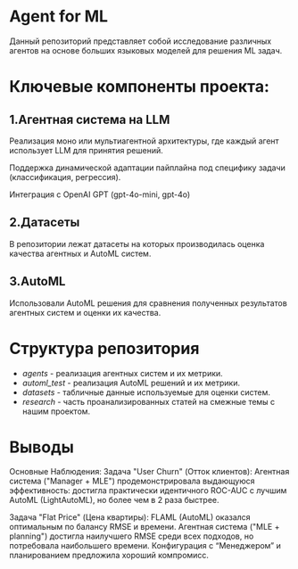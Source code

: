 # Agent for ML

Данный репозиторий представляет собой исследование различных агентов на основе больших языковых моделей для решения ML задач. 

# Ключевые компоненты проекта:
## 1.Агентная система на LLM

Реализация моно или мультиагентной архитектуры, где каждый агент использует LLM для принятия решений.

Поддержка динамической адаптации пайплайна под специфику задачи (классификация, регрессия).

Интеграция с OpenAI GPT (gpt-4o-mini, gpt-4o)

## 2.Датасеты

В репозитории лежат датасеты на которых производилась оценка качества агентных и AutoML систем.

## 3.AutoML

Использовали AutoML решения для сравнения полученных результатов агентных систем и оценки их качества.

# Структура репозитория 
* *agents* - реализация агентных систем и их метрики.
* *automl_test* - реализация AutoML решений и их метрики.
* *datasets* - табличные данные используемые для оценки систем.
* *research* - часть проанализированных статей на смежные темы с нашим проектом.
  
# Выводы
Основные Наблюдения:
Задача "User Churn" (Отток клиентов):
Агентная система ("Manager + MLE") продемонстрировала выдающуюся эффективность: достигла практически идентичного ROC-AUC с лучшим AutoML (LightAutoML), но более чем в 2 раза быстрее.


Задача "Flat Price" (Цена квартиры):
FLAML (AutoML) оказался оптимальным по балансу RMSE и времени.
Агентная система ("MLE + planning") достигла наилучшего RMSE среди всех подходов, но потребовала наибольшего времени. Конфигурация с “Менеджером” и планированием предложила хороший компромисс.